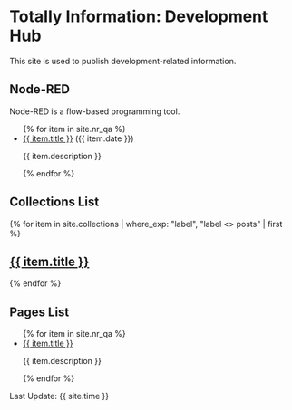 # Totally Information: Development Hub

This site is used to publish development-related information.

## Node-RED

Node-RED is a flow-based programming tool.

<ul>
{% for item in site.nr_qa %}
  <li>
    <a href="{{ item.url }}">{{ item.title }}</a> ({{ item.date }})
    <p>{{ item.description }}</p>
  </li>
{% endfor %}
</ul>

## Collections List

{% for item in site.collections | where_exp: "label", "label <> posts" | first  %}
  <h2><a href="{{ item.url }}">{{ item.title }}</a></h2>
{% endfor %}

## Pages List

<ul>
{% for item in site.nr_qa %}
  <li>
    <a href="{{ item.url }}">{{ item.title }}</a>
    <p>{{ item.description }}</p>
  </li>
{% endfor %}
</ul>

Last Update: {{ site.time }}

